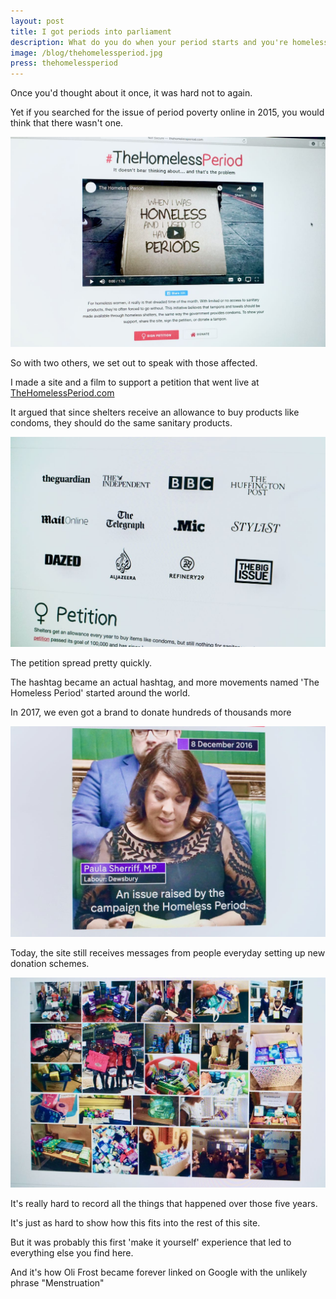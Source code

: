 ```yaml
---
layout: post
title: I got periods into parliament
description: What do you do when your period starts and you're homeless?
image: /blog/thehomelessperiod.jpg
press: thehomelessperiod
---
```


Once you'd thought about it once, it was hard not to again.

Yet if you searched for the issue of period poverty online in 2015, you would think that there wasn't one.

![](/blog/thehomelessperiod-1.jpeg)

So with two others, we set out to speak with those affected.

I made a site and a film to support a petition that went live at [TheHomelessPeriod.com](http://TheHomelessPeriod.com)

It argued that since shelters receive an allowance to buy products like condoms, they should do the same sanitary products.

![](/blog/thehomelessperiod-3.jpeg)

The petition spread pretty quickly.

The hashtag became an actual hashtag, and more movements named 'The Homeless Period' started around the world.

In 2017, we even got a brand to donate hundreds of thousands more

![](/blog/thehomelessperiod-2.jpeg)

Today, the site still receives messages from people everyday setting up new donation schemes.

![](/blog/thehomelessperiod-4.jpeg)

It's really hard to record all the things that happened over those five years.

It's just as hard to show how this fits into the rest of this site.

But it was probably this first 'make it yourself' experience that led to everything else you find here.

And it's how Oli Frost became forever linked on Google with the unlikely phrase "Menstruation"
